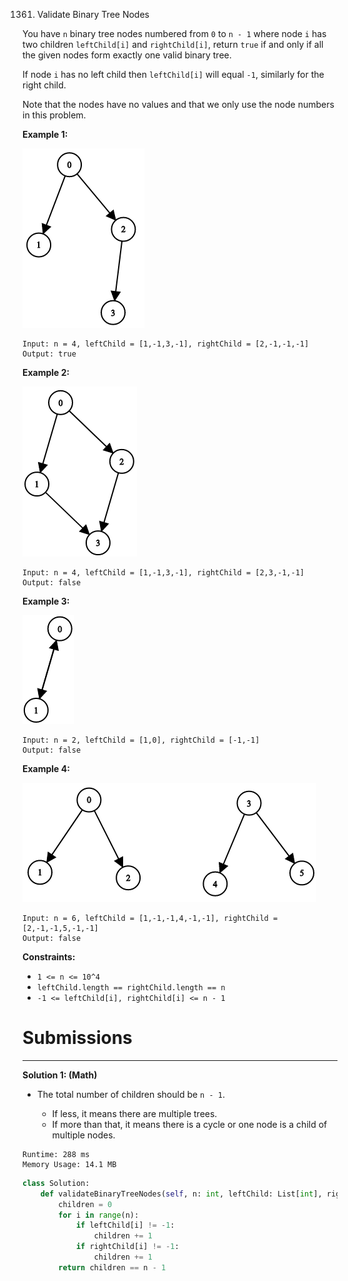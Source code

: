 1361. Validate Binary Tree Nodes

You have `n` binary tree nodes numbered from `0` to `n - 1` where node `i` has two children `leftChild[i]` and `rightChild[i]`, return `true` if and only if all the given nodes form exactly one valid binary tree.

If node `i` has no left child then `leftChild[i]` will equal `-1`, similarly for the right child.

Note that the nodes have no values and that we only use the node numbers in this problem.

 

**Example 1:**

![1361_1503_ex1.png](img/1361_1503_ex1.png)
```
Input: n = 4, leftChild = [1,-1,3,-1], rightChild = [2,-1,-1,-1]
Output: true
```

**Example 2:**

![1361_1503_ex2.png](img/1361_1503_ex2.png)
```
Input: n = 4, leftChild = [1,-1,3,-1], rightChild = [2,3,-1,-1]
Output: false
```

**Example 3:**

![1361_1503_ex3.png](img/1361_1503_ex3.png)
```
Input: n = 2, leftChild = [1,0], rightChild = [-1,-1]
Output: false
```

**Example 4:**

![1361_1503_ex4.png](img/1361_1503_ex4.png)
```
Input: n = 6, leftChild = [1,-1,-1,4,-1,-1], rightChild = [2,-1,-1,5,-1,-1]
Output: false
```

**Constraints:**

* `1 <= n <= 10^4`
* `leftChild.length == rightChild.length == n`
* `-1 <= leftChild[i], rightChild[i] <= n - 1`

# Submissions
---
**Solution 1: (Math)**

* The total number of children should be `n - 1`.

    * If less, it means there are multiple trees.
    * If more than that, it means there is a cycle or one node is a child of multiple nodes.

```
Runtime: 288 ms
Memory Usage: 14.1 MB
```
```python
class Solution:
    def validateBinaryTreeNodes(self, n: int, leftChild: List[int], rightChild: List[int]) -> bool:
        children = 0
        for i in range(n):
            if leftChild[i] != -1:
                children += 1
            if rightChild[i] != -1:
                children += 1
        return children == n - 1
```